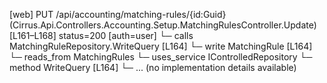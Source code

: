 [web] PUT /api/accounting/matching-rules/{id:Guid}  (Cirrus.Api.Controllers.Accounting.Setup.MatchingRulesController.Update)  [L161–L168] status=200 [auth=user]
  └─ calls MatchingRuleRepository.WriteQuery [L164]
  └─ write MatchingRule [L164]
    └─ reads_from MatchingRules
  └─ uses_service IControlledRepository<MatchingRule>
    └─ method WriteQuery [L164]
      └─ ... (no implementation details available)

